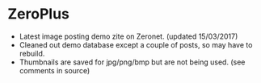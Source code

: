 # ZeroPlus

- Latest image posting demo zite on Zeronet. (updated 15/03/2017)
- Cleaned out demo database except a couple of posts, so may have to rebuild.
- Thumbnails are saved for jpg/png/bmp but are not being used. (see comments in source)
